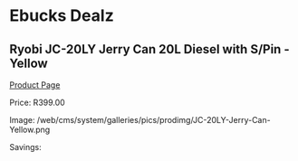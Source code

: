 
# Ebucks Dealz
## Ryobi JC-20LY Jerry Can 20L Diesel with S/Pin - Yellow
[Product Page](https://www.ebucks.com/web/shop/productSelected.do?prodId=1200207743&catId=870841698)

Price: R399.00

Image: /web/cms/system/galleries/pics/prodimg/JC-20LY-Jerry-Can-Yellow.png

Savings: 


	
